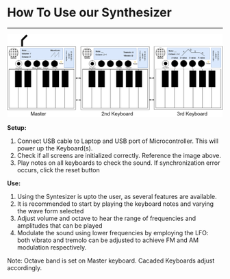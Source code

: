 # How To Use our Synthesizer
---

![Syntheizer Setup](Synthsetup.drawio.png)


**Setup:**

1. Connect USB cable to Laptop and USB port of Microcontroller. This will power up the Keyboard(s).
2. Check if all screens are initialized correctly. Reference the image above.
3. Play notes on all keyboards to check the sound. If synchronization error occurs, click the reset button

**Use:**

1. Using the Syntesizer is upto the user, as several features are available.
2. It is recommended to start by playing the keyboard notes and varying the wave form selected
3. Adjust volume and octave to hear the range of frequencies and amplitudes that can be played
4. Modulate the sound using lower frequencies by employing the LFO: both vibrato and tremolo can be adjusted to achieve FM and AM modulation respectively. 

Note: Octave band is set on Master keyboard. Cacaded Keyboards adjust accordingly. 
